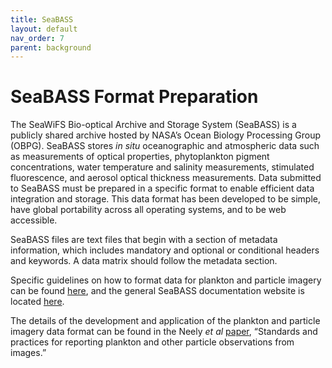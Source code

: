 ```yaml
---
title: SeaBASS
layout: default
nav_order: 7
parent: background
---
```


# SeaBASS Format Preparation

The SeaWiFS Bio-optical Archive and Storage System (SeaBASS) is a publicly shared archive hosted by NASA’s Ocean Biology Processing Group (OBPG). SeaBASS stores *in situ* oceanographic and atmospheric data such as measurements of optical properties, phytoplankton pigment concentrations, water temperature and salinity measurements, stimulated fluorescence, and aerosol optical thickness measurements. Data submitted to SeaBASS must be prepared in a specific format to enable efficient data integration and storage. This data format has been developed to be simple, have global portability across all operating systems, and to be web accessible.  

SeaBASS files are text files that begin with a section of metadata information, which includes mandatory and optional or conditional headers and keywords. A data matrix should follow the metadata section.  

Specific guidelines on how to format data for plankton and particle imagery can be found [here](https://seabass.gsfc.nasa.gov/wiki/plankton_and_particles_imagery), and the general SeaBASS documentation website is located [here](https://seabass.gsfc.nasa.gov/).  

The details of the development and application of the plankton and particle imagery data format can be found in the Neely *et al* [paper](https://darchive.mblwhoilibrary.org/entities/publication/276d7a04-089d-5cc6-9d50-add7b9aed8e3), “Standards and practices for reporting plankton and other particle observations from images.” 